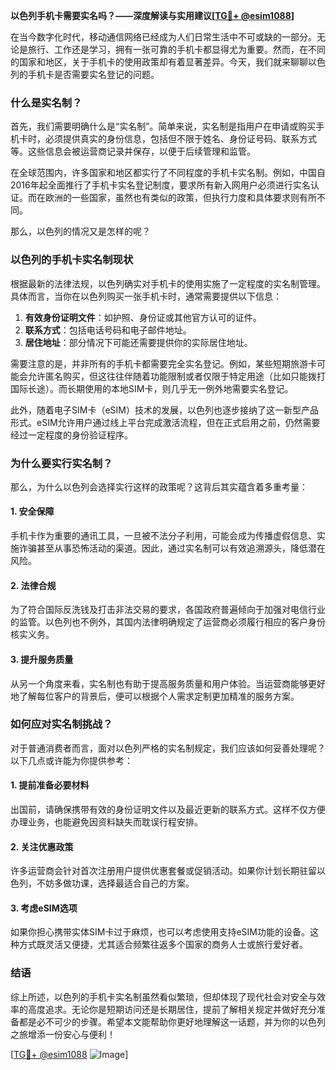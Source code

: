**以色列手机卡需要实名吗？——深度解读与实用建议[[TG💪+ @esim1088](https://t.me/s/esim1088)]**

在当今数字化时代，移动通信网络已经成为人们日常生活中不可或缺的一部分。无论是旅行、工作还是学习，拥有一张可靠的手机卡都显得尤为重要。然而，在不同的国家和地区，关于手机卡的使用政策却有着显著差异。今天，我们就来聊聊以色列的手机卡是否需要实名登记的问题。

### 什么是实名制？

首先，我们需要明确什么是“实名制”。简单来说，实名制是指用户在申请或购买手机卡时，必须提供真实的身份信息，包括但不限于姓名、身份证号码、联系方式等。这些信息会被运营商记录并保存，以便于后续管理和监管。

在全球范围内，许多国家和地区都实行了不同程度的手机卡实名制。例如，中国自2016年起全面推行了手机卡实名登记制度，要求所有新入网用户必须进行实名认证。而在欧洲的一些国家，虽然也有类似的政策，但执行力度和具体要求则有所不同。

那么，以色列的情况又是怎样的呢？

### 以色列的手机卡实名制现状

根据最新的法律法规，以色列确实对手机卡的使用实施了一定程度的实名制管理。具体而言，当你在以色列购买一张手机卡时，通常需要提供以下信息：

1. **有效身份证明文件**：如护照、身份证或其他官方认可的证件。
2. **联系方式**：包括电话号码和电子邮件地址。
3. **居住地址**：部分情况下可能还需要提供你的实际居住地址。

需要注意的是，并非所有的手机卡都需要完全实名登记。例如，某些短期旅游卡可能会允许匿名购买，但这往往伴随着功能限制或者仅限于特定用途（比如只能拨打国际长途）。而长期使用的本地SIM卡，则几乎无一例外地需要实名登记。

此外，随着电子SIM卡（eSIM）技术的发展，以色列也逐步接纳了这一新型产品形式。eSIM允许用户通过线上平台完成激活流程，但在正式启用之前，仍然需要经过一定程度的身份验证程序。

### 为什么要实行实名制？

那么，为什么以色列会选择实行这样的政策呢？这背后其实蕴含着多重考量：

#### 1. 安全保障
手机卡作为重要的通讯工具，一旦被不法分子利用，可能会成为传播虚假信息、实施诈骗甚至从事恐怖活动的渠道。因此，通过实名制可以有效追溯源头，降低潜在风险。

#### 2. 法律合规
为了符合国际反洗钱及打击非法交易的要求，各国政府普遍倾向于加强对电信行业的监管。以色列也不例外，其国内法律明确规定了运营商必须履行相应的客户身份核实义务。

#### 3. 提升服务质量
从另一个角度来看，实名制也有助于提高服务质量和用户体验。当运营商能够更好地了解每位客户的背景后，便可以根据个人需求定制更加精准的服务方案。

### 如何应对实名制挑战？

对于普通消费者而言，面对以色列严格的实名制规定，我们应该如何妥善处理呢？以下几点或许能为你提供参考：

#### 1. 提前准备必要材料
出国前，请确保携带有效的身份证明文件以及最近更新的联系方式。这样不仅方便办理业务，也能避免因资料缺失而耽误行程安排。

#### 2. 关注优惠政策
许多运营商会针对首次注册用户提供优惠套餐或促销活动。如果你计划长期驻留以色列，不妨多做功课，选择最适合自己的方案。

#### 3. 考虑eSIM选项
如果你担心携带实体SIM卡过于麻烦，也可以考虑使用支持eSIM功能的设备。这种方式既灵活又便捷，尤其适合频繁往返多个国家的商务人士或旅行爱好者。

### 结语

综上所述，以色列的手机卡实名制虽然看似繁琐，但却体现了现代社会对安全与效率的高度追求。无论你是短期访问还是长期居住，提前了解相关规定并做好充分准备都是必不可少的步骤。希望本文能帮助你更好地理解这一话题，并为你的以色列之旅增添一份安心与便利！

[[TG💪+ @esim1088](https://t.me/s/esim1088) ![Image](https://i.postimg.cc/4NQfJmqS/Snipaste-2025-05-13-00-14-12.png)]